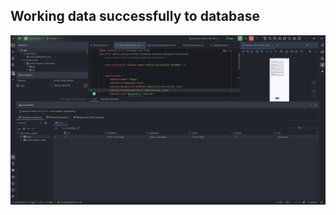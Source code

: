 ## Working data successfully to database

![DB Screenshot](https://github.com/DevilTech555/Vymo_demo/blob/master/raw_image/Screenshot%202025-06-27%20151323.png)
